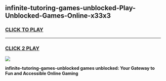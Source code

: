 
## infinite-tutoring-games-unblocked-Play-Unblocked-Games-Online-x33x3
<h3>
<a href="https://premium76.site?title=infinite-tutoring-games-unblocked&ref=24A">CLICK TO PLAY</a></h3>
<hr>

<h3>
<a href="https://premium76.site?title=infinite-tutoring-games-unblocked&ref=24A">CLICK 2 PLAY</a>
  
</h3>

<a href="https://premium76.site?title=infinite-tutoring-games-unblocked&ref=24A"><img src="https://clearcache.store/games.png"></a>


**infinite-tutoring-games-unblocked games unblocked: Your Gateway to Fun and Accessible Online Gaming**
